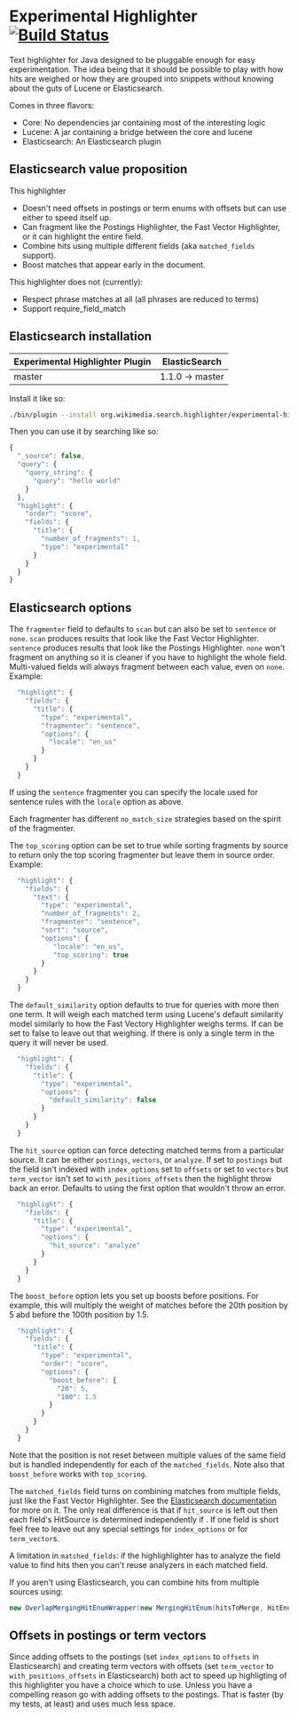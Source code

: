 Experimental Highlighter [![Build Status](https://travis-ci.org/wikimedia/search-highlighter.svg?branch=master)](https://travis-ci.org/wikimedia/search-highlighter)
========================

Text highlighter for Java designed to be pluggable enough for easy
experimentation.  The idea being that it should be possible to play with how
hits are weighed or how they are grouped into snippets without knowing about
the guts of Lucene or Elasticsearch.

Comes in three flavors:
* Core: No dependencies jar containing most of the interesting logic
* Lucene: A jar containing a bridge between the core and lucene
* Elasticsearch: An Elasticsearch plugin


Elasticsearch value proposition
-------------------------------
This highlighter
* Doesn't need offsets in postings or term enums with offsets but can use
either to speed itself up.
* Can fragment like the Postings Highlighter, the Fast Vector Highlighter,
or it can highlight the entire field.
* Combine hits using multiple different fields (aka ```matched_fields```
support).
* Boost matches that appear early in the document.

This highlighter does not (currently):
* Respect phrase matches at all (all phrases are reduced to terms)
* Support require_field_match

Elasticsearch installation
--------------------------

| Experimental Highlighter Plugin |  ElasticSearch  |
|---------------------------------|-----------------|
| master                          | 1.1.0 -> master |

Install it like so:
```bash
./bin/plugin --install org.wikimedia.search.highlighter/experimental-highlighter-elasticsearch-plugin/0.0.1
```

Then you can use it by searching like so:
```js
{
  "_source": false,
  "query": {
    "query_string": {
      "query": "hello world"
    }
  },
  "highlight": {
    "order": "score",
    "fields": {
      "title": {
        "number_of_fragments": 1,
        "type": "experimental"
      }
    }
  }
}
```

Elasticsearch options
---------------------
The ```fragmenter``` field to defaults to ```scan``` but can also be set to
```sentence``` or ```none```.  ```scan``` produces results that look like the
Fast Vector Highlighter.  ```sentence``` produces results that look like the
Postings Highlighter.  ```none``` won't fragment on anything so it is cleaner
if you have to highlight the whole field.  Multi-valued fields will always
fragment between each value, even on ```none```.  Example:
```js
  "highlight": {
    "fields": {
      "title": {
        "type": "experimental",
        "fragmenter": "sentence",
        "options": {
          "locale": "en_us"
        }
      }
    }
  }
```
If using the ```sentence``` fragmenter you can specify the locale used for
sentence rules with the ```locale``` option as above.

Each fragmenter has different ```no_match_size``` strategies based on the
spirit of the fragmenter.

The ```top_scoring``` option can be set to true while sorting fragments by
source to return only the top scoring fragmenter but leave them in source
order.  Example:
```js
  "highlight": {
    "fields": {
      "text": {
        "type": "experimental",
        "number_of_fragments": 2,
        "fragmenter": "sentence",
        "sort": "source",
        "options": {
           "locale": "en_us",
           "top_scoring": true
        }
      }
    }
  }
```

The ```default_similarity``` option defaults to true for queries with more then
one term.  It will weigh each matched term using Lucene's default similarity
model similarly to how the Fast Vectory Highlighter weighs terms.  If can be
set to false to leave out that weighing.  If there is only a single term in the
query it will never be used.
```js
  "highlight": {
    "fields": {
      "title": {
        "type": "experimental",
        "options": {
          "default_similarity": false
        }
      }
    }
  }
```

The ```hit_source``` option can force detecting matched terms from a particular
source.  It can be either ```postings```, ```vectors```, or ```analyze```.  If
set to ```postings``` but the field isn't indexed with ```index_options``` set
to ```offsets``` or set to ```vectors``` but ```term_vector``` isn't set to
```with_positions_offsets``` then the highlight throw back an error.  Defaults
to using the first option that wouldn't throw an error.
```js
  "highlight": {
    "fields": {
      "title": {
        "type": "experimental",
        "options": {
          "hit_source": "analyze"
        }
      }
    }
  }
```

The ```boost_before``` option lets you set up boosts before positions.  For
example, this will multiply the weight of matches before the 20th position by
5 abd before the 100th position by 1.5.
```js
  "highlight": {
    "fields": {
      "title": {
        "type": "experimental",
        "order": "score",
        "options": {
          "boost_before": {
            "20": 5,
            "100": 1.5
          }
        }
      }
    }
  }
```
Note that the position is not reset between multiple values of the same field
but is handled independently for each of the ```matched_fields```.
Note also that ```boost_before``` works with ```top_scoring```.

The ```matched_fields``` field turns on combining matches from multiple fields,
just like the Fast Vector Highlighter.  See the [Elasticsearch documentation](http://www.elasticsearch.org/guide/en/elasticsearch/reference/current/search-request-highlighting.html#matched-fields)
for more on it.  The only real difference is that if ```hit_source``` is left
out then each field's HitSource is determined independently if .  If one field
is short feel free to leave out any special settings for ```index_options``` or
for ```term_vector```s.

A limitation in ```matched_fields```: if the highlighlighter has to analyze the
field value to find hits then you can't reuse analyzers in each matched field.

If you aren't using Elasticsearch, you can combine hits from multiple sources
using:
```java
new OverlapMergingHitEnumWrapper(new MergingHitEnum(hitsToMerge, HitEnum.LessThans.OFFSETS));
```

Offsets in postings or term vectors
-----------------------------------
Since adding offsets to the postings (set ```index_options``` to ```offsets```
in Elasticsearch) and creating term vectors with offsets (set ```term_vector```
to ```with_positions_offsets``` in Elasticsearch) both act to speed up
highligting of this highlighter you have a choice which to use.  Unless you
have a compelling reason go with adding offsets to the postings.  That is
faster (by my tests, at least) and uses much less space.
